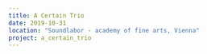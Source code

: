 ```yaml
---
title: A Certain Trio
date: 2019-10-31
location: "Soundlabor - academy of fine arts, Vienna"
project: a_certain_trio
---
```




